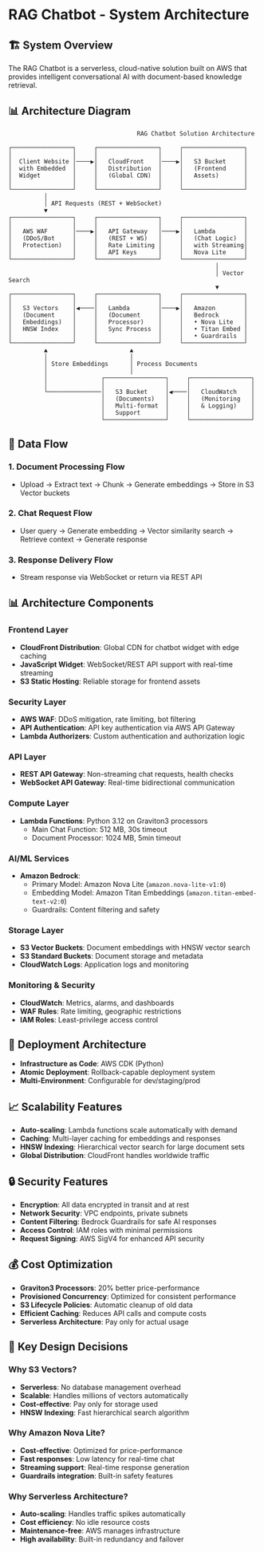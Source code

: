 # RAG Chatbot - System Architecture

## 🏗️ System Overview

The RAG Chatbot is a serverless, cloud-native solution built on AWS that provides intelligent conversational AI with document-based knowledge retrieval.

## 📊 Architecture Diagram

```
                                    RAG Chatbot Solution Architecture

┌─────────────────┐     ┌─────────────────┐     ┌─────────────────┐
│                 │     │                 │     │                 │
│  Client Website │────▶│   CloudFront    │────▶│   S3 Bucket     │
│  with Embedded  │     │   Distribution  │     │   (Frontend     │
│  Widget         │     │   (Global CDN)  │     │   Assets)       │
│                 │     │                 │     │                 │
└─────────────────┘     └─────────────────┘     └─────────────────┘
          │
          │ API Requests (REST + WebSocket)
          ▼
┌─────────────────┐     ┌─────────────────┐     ┌─────────────────┐
│                 │     │                 │     │                 │
│   AWS WAF       │────▶│   API Gateway   │────▶│   Lambda        │
│   (DDoS/Bot     │     │   (REST + WS)   │     │   (Chat Logic)  │
│   Protection)   │     │   Rate Limiting │     │   with Streaming│
│                 │     │   API Keys      │     │   Nova Lite     │
└─────────────────┘     └─────────────────┘     └─────────────────┘
                                                          │
                                                          │ Vector Search
                                                          ▼
┌─────────────────┐     ┌─────────────────┐     ┌─────────────────┐
│                 │     │                 │     │                 │
│   S3 Vectors    │◀────│   Lambda        │────▶│   Amazon        │
│   (Document     │     │   (Document     │     │   Bedrock       │
│   Embeddings)   │     │   Processor)    │     │   • Nova Lite   │
│   HNSW Index    │     │   Sync Process  │     │   • Titan Embed │
│                 │     │                 │     │   • Guardrails  │
└─────────────────┘     └─────────────────┘     └─────────────────┘
          ▲                       ▲
          │                       │
          │ Store Embeddings      │ Process Documents
          │                       │
          │               ┌─────────────────┐     ┌─────────────────┐
          │               │                 │     │                 │
          └───────────────│   S3 Bucket     │◀────│   CloudWatch    │
                          │   (Documents)   │     │   (Monitoring   │
                          │   Multi-format  │     │   & Logging)    │
                          │   Support       │     │                 │
                          └─────────────────┘     └─────────────────┘
```

## 🔄 Data Flow

### 1. Document Processing Flow
- Upload → Extract text → Chunk → Generate embeddings → Store in S3 Vector buckets

### 2. Chat Request Flow
- User query → Generate embedding → Vector similarity search → Retrieve context → Generate response

### 3. Response Delivery Flow
- Stream response via WebSocket or return via REST API

## 📊 Architecture Components

### Frontend Layer
- **CloudFront Distribution**: Global CDN for chatbot widget with edge caching
- **JavaScript Widget**: WebSocket/REST API support with real-time streaming
- **S3 Static Hosting**: Reliable storage for frontend assets

### Security Layer
- **AWS WAF**: DDoS mitigation, rate limiting, bot filtering
- **API Authentication**: API key authentication via AWS API Gateway
- **Lambda Authorizers**: Custom authentication and authorization logic

### API Layer
- **REST API Gateway**: Non-streaming chat requests, health checks
- **WebSocket API Gateway**: Real-time bidirectional communication

### Compute Layer
- **Lambda Functions**: Python 3.12 on Graviton3 processors
  - Main Chat Function: 512 MB, 30s timeout
  - Document Processor: 1024 MB, 5min timeout

### AI/ML Services
- **Amazon Bedrock**:
  - Primary Model: Amazon Nova Lite (`amazon.nova-lite-v1:0`)
  - Embedding Model: Amazon Titan Embeddings (`amazon.titan-embed-text-v2:0`)
  - Guardrails: Content filtering and safety

### Storage Layer
- **S3 Vector Buckets**: Document embeddings with HNSW vector search
- **S3 Standard Buckets**: Document storage and metadata
- **CloudWatch Logs**: Application logs and monitoring

### Monitoring & Security
- **CloudWatch**: Metrics, alarms, and dashboards
- **WAF Rules**: Rate limiting, geographic restrictions
- **IAM Roles**: Least-privilege access control

## 🚀 Deployment Architecture

- **Infrastructure as Code**: AWS CDK (Python)
- **Atomic Deployment**: Rollback-capable deployment system
- **Multi-Environment**: Configurable for dev/staging/prod

## 📈 Scalability Features

- **Auto-scaling**: Lambda functions scale automatically with demand
- **Caching**: Multi-layer caching for embeddings and responses
- **HNSW Indexing**: Hierarchical vector search for large document sets
- **Global Distribution**: CloudFront handles worldwide traffic

## 🔒 Security Features

- **Encryption**: All data encrypted in transit and at rest
- **Network Security**: VPC endpoints, private subnets
- **Content Filtering**: Bedrock Guardrails for safe AI responses
- **Access Control**: IAM roles with minimal permissions
- **Request Signing**: AWS SigV4 for enhanced API security

## 💰 Cost Optimization

- **Graviton3 Processors**: 20% better price-performance
- **Provisioned Concurrency**: Optimized for consistent performance
- **S3 Lifecycle Policies**: Automatic cleanup of old data
- **Efficient Caching**: Reduces API calls and compute costs
- **Serverless Architecture**: Pay only for actual usage

## 🔧 Key Design Decisions

### Why S3 Vectors?
- **Serverless**: No database management overhead
- **Scalable**: Handles millions of vectors automatically
- **Cost-effective**: Pay only for storage used
- **HNSW Indexing**: Fast hierarchical search algorithm

### Why Amazon Nova Lite?
- **Cost-effective**: Optimized for price-performance
- **Fast responses**: Low latency for real-time chat
- **Streaming support**: Real-time response generation
- **Guardrails integration**: Built-in safety features

### Why Serverless Architecture?
- **Auto-scaling**: Handles traffic spikes automatically
- **Cost efficiency**: No idle resource costs
- **Maintenance-free**: AWS manages infrastructure
- **High availability**: Built-in redundancy and failover
